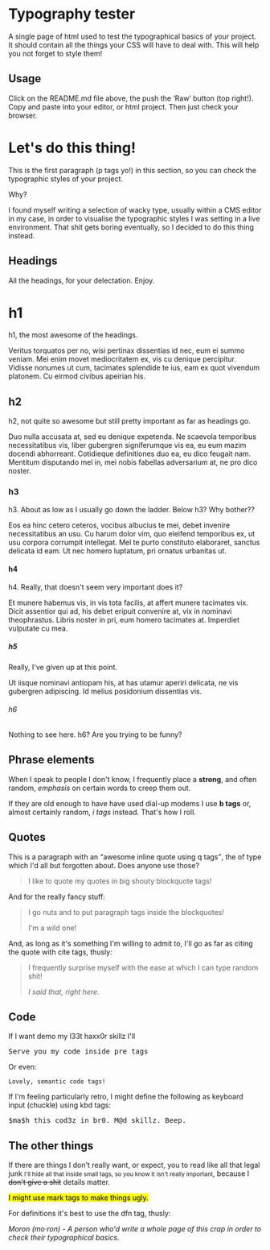 <h1>Typography tester</h1>
<p>A single page of html used to test the typographical basics of your project. It should contain all the things your CSS will have to deal with. This will help you not forget to style them!</p>

<h2>Usage</h2>
<p>Click on the README.md file above, the push the ‘Raw’ button (top right!). Copy and paste into your editor, or html project. Then just check your browser.</p>

<h1>Let's do this thing!</h1>
<p>This is the first paragraph (p tags yo!) in this section, so you can check the typographic styles of your project.<p>
<p>Why?</p>
<p>I found myself writing a selection of wacky type, usually within a CMS editor in my case, in order to visualise the typographic styles I was setting in a live environment. That shit gets boring eventually, so I decided to do this thing instead.</p>

<h2>Headings</h2>
<p>All the headings, for your delectation. Enjoy.</p>

<h1>h1</h1>
<p>h1, the most awesome of the headings.</p>
<p>Veritus torquatos per no, wisi pertinax dissentias id nec, eum ei summo veniam. Mei enim movet mediocritatem ex, vis cu denique percipitur. Vidisse nonumes ut cum, tacimates splendide te ius, eam ex quot vivendum platonem. Cu eirmod civibus apeirian his.</p>

<h2>h2</h2>
<p>h2, not quite so awesome but still pretty important as far as headings go.</p>
<p>Duo nulla accusata at, sed eu denique expetenda. Ne scaevola temporibus necessitatibus vis, liber gubergren signiferumque vis ea, eu eum mazim docendi abhorreant. Cotidieque definitiones duo ea, eu dico feugait nam. Mentitum disputando mel in, mei nobis fabellas adversarium at, ne pro dico noster.</p>

<h3>h3</h3>
<p>h3. About as low as I usually go down the ladder. Below h3? Why bother??</p>
</p>Eos ea hinc cetero ceteros, vocibus albucius te mei, debet invenire necessitatibus an usu. Cu harum dolor vim, quo eleifend temporibus ex, ut usu corpora corrumpit intellegat. Mel te purto constituto elaboraret, sanctus delicata id eam. Ut nec homero luptatum, pri ornatus urbanitas ut.</p>

<h4>h4</h4>
<p>h4. Really, that doesn't seem very important does it?</h4>
<p>Et munere habemus vis, in vis tota facilis, at affert munere tacimates vix. Dicit assentior qui ad, his debet eripuit convenire at, vix in nominavi theophrastus. Libris noster in pri, eum homero tacimates at. Imperdiet vulputate cu mea.</p>

<h5>h5</h5>
<p>Really, I've given up at this point.</p>
<p>Ut iisque nominavi antiopam his, at has utamur aperiri delicata, ne vis gubergren adipiscing. Id melius posidonium dissentias vis.</p>

<h6>h6</h6>
<p>Nothing to see here. h6? Are you trying to be funny?</p>

<h2>Phrase elements</h2>
<p>When I speak to people I don't know, I frequently place a <strong>strong</strong>, and often random, <em>emphasis</em> on certain words to creep them out.</p>
<p>If they are old enough to have have used dial-up modems I use <b>b tags</b> or, almost certainly random, <i>i tags</i> instead. That's how I roll.</p>

<h2>Quotes</h2>
<p>This is a paragraph with an <q>awesome inline quote using q tags</q>, the of type which I'd all but forgotten about. Does anyone use those?</p>

<blockquote>I like to quote my quotes in big shouty blockquote tags!</blockquote>

<p>And for the really fancy stuff:</p>

<blockquote>
  <p>I go nuts and to put paragraph tags inside the blockquotes!</p>
	<p>I'm a wild one!</p>
</blockquote>

<p>And, as long as it's something I'm willing to admit to, I'll go as far as citing the quote with cite tags, thusly:</p>
<blockquote>
	<p>I frequently surprise myself with the ease at which I can type random shit!</p>
	<cite>I said that, right here.</cite>
</blockquote>

<h2>Code</h2>
<p>If I want demo my l33t haxx0r skillz I'll</p>
<pre>Serve you my code inside pre tags</pre>
<p>Or even:</p>
<code>Lovely, semantic code tags!</code>
<p>If I'm feeling particularly retro, I might define the following as keyboard input (chuckle) using kbd tags:</p>
<kbd>$ma$h this cod3z in br0. M@d skillz. Beep.</kbd>


<h2>The other things</h2>
<p>If there are things I don't really want, or expect, you to read like all that legal junk <small>I'll hide all that inside small tags, so you know it isn't really important</small>, because I <strike>don't give a shit</strike> details matter.</p>
<mark>I might use mark tags to make things ugly.</mark>
<p>For definitions it's best to use the dfn tag, thusly:</p>
<dfn>Moron (mo·ron) - A person who'd write a whole page of this crap in order to check their typographical basics.</dfn>
